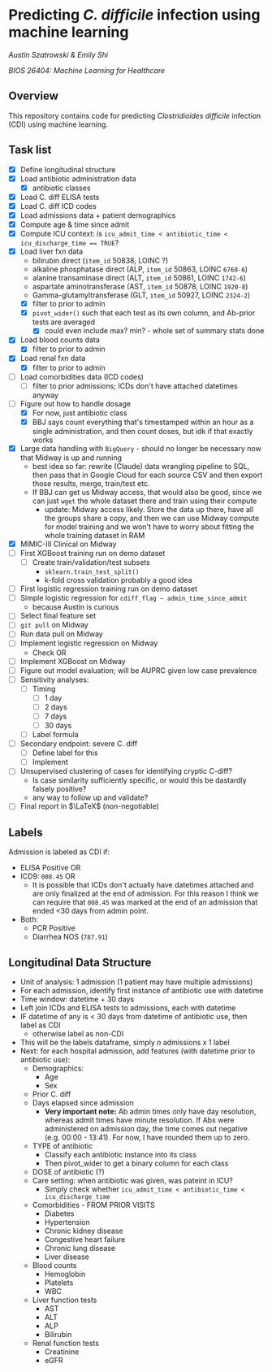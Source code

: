 # Predicting *C. difficile* infection using machine learning
*Austin Szatrowski & Emily Shi*

*BIOS 26404: Machine Learning for Healthcare*

## Overview
This repository contains code for predicting *Clostridioides difficile* infection (CDI) using machine learning. 

## Task list
- [x] Define longitudinal structure
- [x] Load antibiotic administration data
    - [x] antibiotic classes
- [x] Load C. diff ELISA tests
- [x] Load C. diff ICD codes 
- [x] Load admissions data + patient demographics
- [x] Compute age & time since admit
- [x] Compute ICU context: is `icu_admit_time < antibiotic_time < icu_discharge_time == TRUE`?
- [x] Load liver fxn data
    - bilirubin direct (`item_id` 50838, LOINC ?)
    - alkaline phosphatase direct (ALP, `item_id` 50863, LOINC `6768-6`)
    - alanine transaminase direct (ALT, `item_id` 50861, LOINC `1742-6`)
    - aspartate aminotransferase (AST, `item_id` 50878, LOINC `1920-8`)
    - Gamma-glutamyltransferase (GLT, `item_id` 50927, LOINC `2324-2`)
    - [x] filter to prior to admin
    - [x] `pivot_wider()` such that each test as its own column, and Ab-prior tests are averaged
        - [x] could even include max? min? - whole set of summary stats done
- [x] Load blood counts data
    - [x] filter to prior to admin
- [x] Load renal fxn data
    - [x] filter to prior to admin
- [ ] Load comorbidities data (ICD codes)
    - [ ] filter to prior admissions; ICDs don't have attached datetimes anyway
- [ ] Figure out how to handle dosage
     - [x] For now, just antibiotic class
     - [x] BBJ says count everything that's timestamped within an hour as a single administration, and then count doses, but idk if that exactly works 
- [x] Large data handling with `BigQuery` - should no longer be necessary now that Midway is up and running
    - best idea so far: rewrite (Claude) data wrangling pipeline to SQL, then pass that in Google Cloud for each source CSV and then export those results, merge, train/test etc.
    - If BBJ can get us Midway access, that would also be good, since we can just `wget` the whole dataset there and train using their compute
        - update: Midway access likely. Store the data up there, have all the groups share a copy, and then we can use Midway compute for model training and we won't have to worry about fitting the whole training dataset in RAM 
- [x] MIMIC-III Clinical on Midway
- [ ] First XGBoost training run on demo dataset
    - [ ] Create train/validation/test subsets
        - `sklearn.train_test_split()`
        - k-fold cross validation probably a good idea
- [ ] First logistic regression training run on demo dataset
- [ ] Simple logistic regression for `cdiff_flag ~ admin_time_since_admit`
    - because Austin is curious
- [ ] Select final feature set 
- [ ] `git pull` on Midway
- [ ] Run data pull on Midway
- [ ] Implement logistic regression on Midway
    - Check OR
- [ ] Implement XGBoost on Midway
- [ ] Figure out model evaluation; will be AUPRC given low case prevalence
- [ ] Sensitivity analyses:
    - [ ] Timing
        - [ ] 1 day
        - [ ] 2 days
        - [ ] 7 days
        - [ ] 30 days
    - [ ] Label formula
- [ ] Secondary endpoint: severe C. diff
    - [ ] Define label for this
    - [ ] Implement 
- [ ] Unsupervised clustering of cases for identifying cryptic C-diff?
    - Is case similarity sufficiently specific, or would this be dastardly falsely positive?
    - any way to follow up and validate?
- [ ] Final report in $\LaTeX$ (non-negotiable)

## Labels
Admission is labeled as CDI if:
* ELISA Positive OR
* ICD9: `008.45` OR
    * It is possible that ICDs don't actually have datetimes attached and are only finalized at the end of admission. For this reason I think we can require that `008.45` was marked at the end of an admission that ended <30 days from admin point.
* Both:
    * PCR Positive 
    * Diarrhea NOS (`787.91`)


##  Longitudinal Data Structure
* Unit of analysis: 1 admission (1 patient may have multiple admissions)
* For each admission, identify first instance of antibiotic use with datetime
* Time window: datetime + 30 days
* Left join ICDs and ELISA tests to admissions, each with datetime
* IF datetime of any is < 30 days from datetime of antibiotic use, then label as CDI
    * otherwise label as non-CDI
* This will be the labels dataframe, simply $n$ admissions x 1 label
* Next: for each hospital admission, add features (with datetime prior to antibiotic use):
    * Demographics:
        * Age 
        * Sex 
    * Prior C. diff 
    * Days elapsed since admission
        * **Very important note:** Ab admin times only have day resolution, whereas admit times have minute resolution. If Abs were administered on admission day, the time comes out negative (e.g. 00:00 - 13:41). For now, I have rounded them up to zero.
    * TYPE of antibiotic
        * Classify each antibiotic instance into its class
        * Then pivot_wider to get a binary column for each class 
    * DOSE of antibiotic (?)
    * Care setting: when antibiotic was given, was pateint in ICU?
        * Simply check whether `icu_admit_time < antibiotic_time < icu_discharge_time`
    * Comorbidities - FROM PRIOR VISITS
        * Diabetes
        * Hypertension
        * Chronic kidney disease
        * Congestive heart failure
        * Chronic lung disease
        * Liver disease
    * Blood counts
        * Hemoglobin
        * Platelets
        * WBC
    * Liver function tests
        * AST
        * ALT
        * ALP
        * Bilirubin
    * Renal function tests
        * Creatinine
        * eGFR 